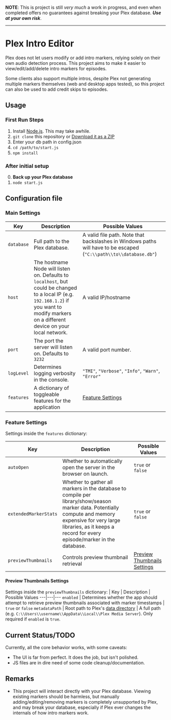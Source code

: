 **NOTE**: This is project is still _very much_ a work in progress, and even when completed offers no guarantees against breaking your Plex database. **_Use at your own risk_**.

---

# Plex Intro Editor

Plex does not let users modify or add intro markers, relying solely on their own audio detection process. This project aims to make it easier to view/edit/add/delete intro markers for episodes.

Some clients also support multiple intros, despite Plex not generating multiple markers themselves (web and desktop apps tested), so this project can also be used to add credit skips to episodes.

## Usage

### First Run Steps
1. Install [Node.js](https://nodejs.org/en/). This may take awhile.
2. `git clone` this repository or [Download it as a ZIP](https://github.com/danrahn/PlexIntroEditor/archive/refs/heads/main.zip)
3. Enter your db path in config.json
4. `cd /path/to/start.js`
5. `npm install`

### After initial setup
0. **Back up your Plex database**
1. `node start.js`

## Configuration file

### Main Settings
| Key | Description | Possible Values
---|---|---
`database` | Full path to the Plex database. | A valid file path. Note that backslashes in Windows paths will have to be escaped (`"C:\\path\\to\\database.db"`)
`host`     | The hostname Node will listen on. Defaults to `localhost`, but could be changed to a local IP (e.g. `192.168.1.2`) if you want to modify markers on a different device on your local network. | A valid IP/hostname
`port`     | The port the server will listen on. Defaults to `3232` | A valid port number.
`logLevel` | Determines logging verbosity in the console. | `"TMI"`, `"Verbose"`, `"Info"`, `"Warn"`, `"Error"`
`features` | A dictionary of toggleable features for the application | [Feature Settings](#feature-settings)

### Feature Settings

Settings inside the `features` dictionary:

| Key | Description | Possible Values
---|---|---
`autoOpen` | Whether to automatically open the server in the browser on launch. | `true` or `false`
`extendedMarkerStats` | Whether to gather all markers in the database to compile per library/show/season marker data. Potentially compute and memory expensive for very large libraries, as it keeps a record for every episode/marker in the database. | `true` or `false`
`previewThumbnails` | Controls preview thumbnail retrieval | [Preview Thumbnails Settings](#preview-thumbnails-settings)

#### Preview Thumbnails Settings

Settings inside the `previewThumbnails` dictionary:
| Key | Description | Possible Values
---|---|---
`enabled` | Determines whether the app should attempt to retrieve preview thumbnails associated with marker timestamps | `true` or `false`
`metadataPath` | Root path to Plex's [data directory](https://support.plex.tv/articles/202915258-where-is-the-plex-media-server-data-directory-located/) | A full path (e.g. `C:\\Users\\username\\AppData\\Local\\Plex Media Server`). Only required if `enabled` is `true`.

## Current Status/TODO

Currently, all the core behavior works, with some caveats:

* The UI is far from perfect. It does the job, but isn't polished.
* JS files are in dire need of some code cleanup/documentation.

## Remarks

* This project will interact directly with your Plex database. Viewing existing markers should be harmless, but manually adding/editing/removing markers is completely unsupported by Plex, and may break your database, especially if Plex ever changes the internals of how intro markers work.